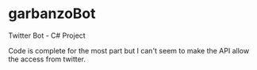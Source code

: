 # garbanzoBot
Twitter Bot - C# Project

Code is complete for the most part but I can't seem to make the API allow the access from twitter.

